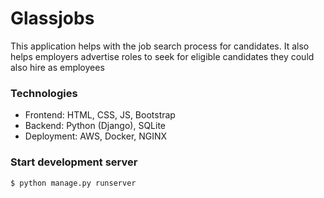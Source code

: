 # Glassjobs

This application helps with the job search process for candidates. It also helps employers advertise roles to seek for eligible candidates they could also hire as employees

### Technologies 
* Frontend: HTML, CSS, JS, Bootstrap
* Backend: Python (Django), SQLite
* Deployment: AWS, Docker, NGINX

### Start development server
```bash
$ python manage.py runserver
```
